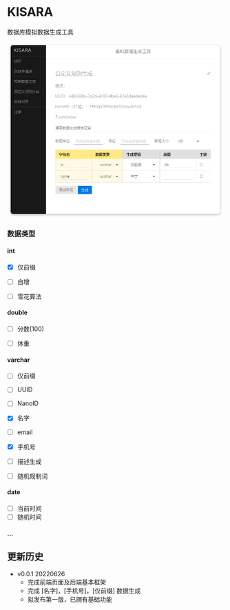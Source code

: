 # KISARA

数据库模拟数据生成工具



![view-1](README.assets/view-1.jpg)



### 数据类型

#### int

- [x] 仅前缀 
- [ ] 自增
- [ ] 雪花算法



#### double

- [ ] 分数(100)

- [ ] 体重

  

#### varchar

- [ ] 仅前缀
- [ ] UUID
- [ ] NanoID
- [x] 名字
- [ ] email
- [x] 手机号
- [ ] 描述生成
- [ ] 随机规制词



#### date

- [ ] 当前时间
- [ ] 随机时间

#### ...



## 更新历史

- v0.0.1 20220626
  - 完成前端页面及后端基本框架
  - 完成 [名字]，[手机号]，[仅前缀] 数据生成
  - 拟发布第一版，已拥有基础功能